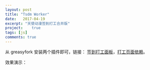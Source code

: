 ```yaml
---
layout: post
title: "Tsdm Worker"
date:   2017-04-19
excerpt: "天使动漫签到打工合并版"
project:    true
tags: [js]
comments: true
---
```


从 greasyfork 安装两个插件即可，链接： [签到打工面板](https://greasyfork.org/en/scripts/34332-天使动漫打工签到集合版)，[打工页面依赖](https://greasyfork.org/en/scripts/29119-天使动漫打工)。

效果演示：

<div align="center"><blockquote class="imgur-embed-pub" lang="en" data-id="a/zBbti"><a href="//imgur.com/zBbti"></a></blockquote><script async src="//s.imgur.com/min/embed.js" charset="utf-8"></script></div>
